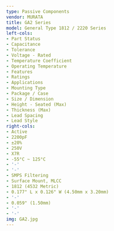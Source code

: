 ```yaml
---
type: Passive Components
vendor: MURATA
title: GA2 Series
model: General Type 1812 / 2220 Series
left-cols:
- Part Status
- Capacitance
- Tolerance
- Voltage - Rated
- Temperature Coefficient
- Operating Temperature
- Features
- Ratings
- Applications
- Mounting Type
- Package / Case
- Size / Dimension
- Height - Seated (Max)
- Thickness (Max)
- Lead Spacing
- Lead Style
right-cols:
- Active
- 2200pF
- ±20%
- 250V
- X7R
- -55°C ~ 125°C
- '-'
- '-'
- SMPS Filtering
- Surface Mount, MLCC
- 1812 (4532 Metric)
- 0.177" L x 0.126" W (4.50mm x 3.20mm)
- '-'
- 0.059" (1.50mm)
- '-'
- '-'
img: GA2.jpg
---
```

